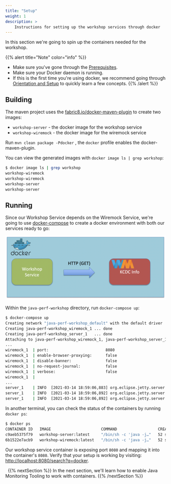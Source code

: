 ```yaml
---
title: "Setup"
weight: 1
description: >
    Instructions for setting up the workshop services through docker
---
```


In this section we're going to spin up the containers needed for the workshop.

{{% alert title="Note" color="info" %}}
* Make sure you've gone through the [Prerequisites](/docs/prereqs).
* Make sure your Docker daemon is running.
* If this is the first time you're using docker, we recommend going through [Orientation and Setup](https://docs.docker.com/get-started/) to quickly learn a few concepts.
{{% /alert %}}

## Building

The maven project uses the [fabric8.io/docker-maven-plugin](https://dmp.fabric8.io/) to create two images:

* `workshop-server` - the docker image for the workshop service
* `workshop-wiremock` - the docker image for the wiremock service

Run `mvn clean package -Pdocker` , the `docker` profile enables the docker-maven-plugin.

You can view the generated images with `docker image ls | grep workshop`:

```bash
$ docker image ls | grep workshop
workshop-wiremock                                                             1.1.0-SNAPSHOT                 2cc43b2348c8   2 minutes ago   657MB
workshop-wiremock                                                             latest                         2cc43b2348c8   2 minutes ago   657MB
workshop-server                                                               1.1.0-SNAPSHOT                 be7cfbd0735a   2 minutes ago   659MB
workshop-server                                                               latest                         be7cfbd0735a   2 minutes ago   659MB
```

## Running

Since our Workshop Service depends on the Wiremock Service, we're going to use [docker-compose](https://docs.docker.com/compose/) to create a docker environment with both our services ready to go:

![](/diagrams/workshop_docker_setup.png)

Within the `java-perf-workshop` directory, run `docker-compose up`:

```bash
$ docker-compose up
Creating network "java-perf-workshop_default" with the default driver
Creating java-perf-workshop_wiremock_1 ... done
Creating java-perf-workshop_server_1   ... done
Attaching to java-perf-workshop_wiremock_1, java-perf-workshop_server_1
...
wiremock_1  | port:                         8080
wiremock_1  | enable-browser-proxying:      false
wiremock_1  | disable-banner:               false
wiremock_1  | no-request-journal:           false
wiremock_1  | verbose:                      false
wiremock_1  | 
...
server_1    | INFO  [2021-03-14 18:59:06,883] org.eclipse.jetty.server.AbstractConnector: Started application@4c777e7b{HTTP/1.1,[http/1.1]}{0.0.0.0:8080}
server_1    | INFO  [2021-03-14 18:59:06,892] org.eclipse.jetty.server.AbstractConnector: Started admin@5f038248{HTTP/1.1,[http/1.1]}{0.0.0.0:8081}
server_1    | INFO  [2021-03-14 18:59:06,892] org.eclipse.jetty.server.Server: Started @4358ms
```

In another terminal, you can check the status of the containers by running `docker ps`:
```bash
$ docker ps
CONTAINER ID   IMAGE                      COMMAND                  CREATED          STATUS          PORTS                              NAMES
c9aeb5375f79   workshop-server:latest     "/bin/sh -c 'java -j…"   52 seconds ago   Up 50 seconds   0.0.0.0:8080-8081->8080-8081/tcp   java-perf-workshop_server_1
6b1522e7acb9   workshop-wiremock:latest   "/bin/sh -c 'java -j…"   52 seconds ago   Up 51 seconds                                      java-perf-workshop_wiremock_1
```

Our workshop service container is exposing port `8080` and mapping it into the container's `8080`. Verify that your setup is working by visiting: [http://localhost:8080/search?q=docker](http://localhost:8080/search?q=docker).


&nbsp;
{{% nextSection %}}
In the next section, we'll learn how to enable Java Monitoring Tooling to work with containers.
{{% /nextSection %}}